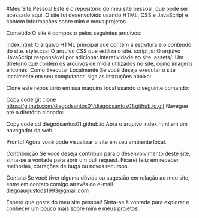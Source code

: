 #Meu Site Pessoal
Este é o repositório do meu site pessoal, que pode ser acessado aqui. O site foi desenvolvido usando HTML, CSS e JavaScript e contém informações sobre mim e meus projetos.

Conteúdo
O site é composto pelos seguintes arquivos:

index.html: O arquivo HTML principal que contém a estrutura e o conteúdo do site.
style.css: O arquivo CSS que estiliza o site.
script.js: O arquivo JavaScript responsável por adicionar interatividade ao site.
assets/: Um diretório que contém os arquivos de mídia utilizados no site, como imagens e ícones.
Como Executar Localmente
Se você deseja executar o site localmente em seu computador, siga as instruções abaixo:

Clone este repositório em sua máquina local usando o seguinte comando:

Copy code
git clone https://github.com/diegodsantos01/diegodsantos01.github.io.git
Navegue até o diretório clonado:

Copy code
cd diegodsantos01.github.io
Abra o arquivo index.html em um navegador da web.

Pronto! Agora você pode visualizar o site em seu ambiente local.

Contribuição
Se você deseja contribuir para o desenvolvimento deste site, sinta-se à vontade para abrir um pull request. Ficarei feliz em receber melhorias, correções de bugs ou novos recursos.

Contato
Se você tiver alguma dúvida ou sugestão em relação ao meu site, entre em contato comigo através do e-mail diegoaugustods1993@gmail.com

Espero que goste do meu site pessoal! Sinta-se à vontade para explorar e conhecer um pouco mais sobre mim e meus projetos.
